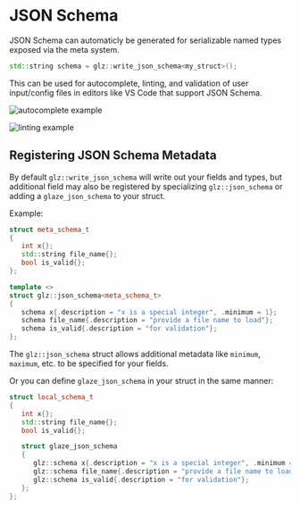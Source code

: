 # JSON Schema

JSON Schema can automaticly be generated for serializable named types exposed via the meta system.

```c++
std::string schema = glz::write_json_schema<my_struct>();
```

This can be used for autocomplete, linting, and validation of user input/config files in editors like VS Code that support JSON Schema.

![autocomplete example](https://user-images.githubusercontent.com/9817348/199346159-8b127c7b-a9ac-49fe-b86d-71350f0e1b10.png)

![linting example](https://user-images.githubusercontent.com/9817348/199347118-ef7e9f74-ed20-4ff5-892a-f70ff1df23b5.png)

## Registering JSON Schema Metadata

By default `glz::write_json_schema` will write out your fields and types, but additional field may also be registered by specializing `glz::json_schema` or adding a `glaze_json_schema` to your struct.

Example:

```c++
struct meta_schema_t
{
   int x{};
   std::string file_name{};
   bool is_valid{};
};

template <>
struct glz::json_schema<meta_schema_t>
{
   schema x{.description = "x is a special integer", .minimum = 1};
   schema file_name{.description = "provide a file name to load"};
   schema is_valid{.description = "for validation"};
};
```

The `glz::json_schema` struct allows additional metadata like `minimum`, `maximum`, etc. to be specified for your fields.

Or you can define `glaze_json_schema` in your struct in the same manner:

```c++
struct local_schema_t
{
   int x{};
   std::string file_name{};
   bool is_valid{};

   struct glaze_json_schema
   {
      glz::schema x{.description = "x is a special integer", .minimum = 1};
      glz::schema file_name{.description = "provide a file name to load"};
      glz::schema is_valid{.description = "for validation"};
   };
};
```

